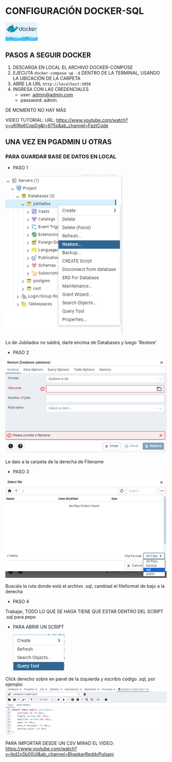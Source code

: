 # CONFIGURACIÓN DOCKER-SQL

<img src="image.png" alt="Alt text" width="20%">



## PASOS A SEGUIR DOCKER
 1. DESCARGA EN LOCAL EL ARCHIVO DOCKER-COMPOSE
 2. EJECUTA `docker-compose up -d` DENTRO DE LA TERMINAL, USANDO LA UBICACIÓN DE LA CARPETA
 3. ABRE LA URL `http://localhost:5050`
 4. INGRESA CON LAS CREDENCIALES
    - user: admin@admin.com
    - password: admin

DE MOMENTO NO HAY MÁS

VIDEO TUTORIAL:
URL: https://www.youtube.com/watch?v=uKlRp6CqpDg&t=675s&ab_channel=FaztCode


## UNA VEZ EN PGADMIN U OTRAS

### PARA GUARDAR BASE DE DATOS EN LOCAL
- PASO 1
  
![Alt text](image-1.png)

Lo de Jubilados no saldrá, darle encima de Databases y luego 'Restore'
- PASO 2
  
![Alt text](image-2.png)

Le dais a la carpeta de la derecha de Filename
- PASO 3
  
![Alt text](image-3.png)

Buscáis la ruta donde está el archivo .sql, cambiad el fileformat de bajo a la derecha

- PASO 4

Trabajar, TODO LO QUE SE HAGA TIENE QUE ESTAR DENTRO DEL SCRIPT .sql para pepo

- PARA ABRIR UN SCRIPT
  
  ![Alt text](image-4.png)

Click derecho sobre en panel de la izquierda y escribís código .sql, por ejemplo:
![Alt text](image-5.png)


PARA IMPORTAR DESDE UN CSV MIRAD EL VIDEO: https://www.youtube.com/watch?v=Ikd2xSb00UI&ab_channel=BhaskarReddyPulsani